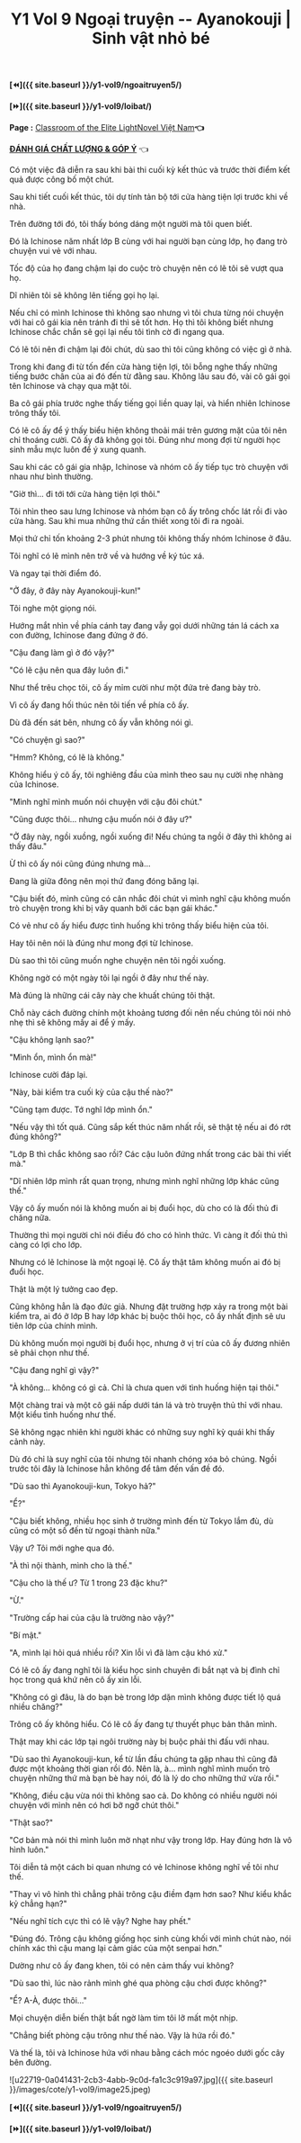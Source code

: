 ﻿---
layout: post
title: Y1 Vol 9 Ngoại truyện -- Ayanokouji | Sinh vật nhỏ bé
permalink: /y1-vol9/ngoaitruyen6/
---

**[⏪]({{ site.baseurl }}/y1-vol9/ngoaitruyen5/)**

**[⏩]({{ site.baseurl }}/y1-vol9/loibat/)**

**Page :** [Classroom of the Elite LightNovel Việt Nam](http://facebook.com/Classroom.of.the.Elite.VN)**👈**

[**ĐÁNH GIÁ CHẤT LƯỢNG & GÓP Ý**](https://bit.ly/danhgiagopy) 👈

Có một việc đã diễn ra sau khi bài thi cuối kỳ kết thúc và trước thời điểm kết quả được công bố một chút.

Sau khi tiết cuối kết thúc, tôi dự tính tản bộ tới cửa hàng tiện lợi trước khi về nhà.

Trên đường tới đó, tôi thấy bóng dáng một người mà tôi quen biết.

Đó là Ichinose năm nhất lớp B cùng với hai người bạn cùng lớp, họ đang trò chuyện vui vẻ với nhau.

Tốc độ của họ đang chậm lại do cuộc trò chuyện nên có lẽ tôi sẽ vượt qua họ.

Dĩ nhiên tôi sẽ không lên tiếng gọi họ lại.

Nếu chỉ có mình Ichinose thì không sao nhưng vì tôi chưa từng nói chuyện với hai cô gái kia nên tránh đi thì sẽ tốt hơn. Họ thì tôi không biết nhưng Ichinose chắc chắn sẽ gọi lại nếu tôi tình cờ đi ngang qua.

Có lẽ tôi nên đi chậm lại đôi chút, dù sao thì tôi cũng không có việc gì ở nhà.

Trong khi đang đi từ tốn đến cửa hàng tiện lợi, tôi bỗng nghe thấy những tiếng bước chân của ai đó đến từ đằng sau. Không lâu sau đó, vài cô gái gọi tên Ichinose và chạy qua mặt tôi.

Ba cô gái phía trước nghe thấy tiếng gọi liền quay lại, và hiển nhiên Ichinose trông thấy tôi.

Có lẽ cô ấy để ý thấy biểu hiện không thoải mái trên gương mặt của tôi nên chỉ thoáng cười. Cô ấy đã không gọi tôi. Đúng như mong đợi từ người học sinh mẫu mực luôn để ý xung quanh.

Sau khi các cô gái gia nhập, Ichinose và nhóm cô ấy tiếp tục trò chuyện với nhau như bình thường.

"Giờ thì... đi tới tới cửa hàng tiện lợi thôi."

Tôi nhìn theo sau lưng Ichinose và nhóm bạn cô ấy trông chốc lát rồi đi vào cửa hàng. Sau khi mua những thứ cần thiết xong tôi đi ra ngoài.

Mọi thứ chỉ tốn khoảng 2-3 phút nhưng tôi không thấy nhóm Ichinose ở đâu.

Tôi nghĩ có lẽ mình nên trở về và hướng về ký túc xá.

Và ngay tại thời điểm đó.

"Ở đây, ở đây này Ayanokouji-kun!"

Tôi nghe một giọng nói.

Hướng mắt nhìn về phía cánh tay đang vẫy gọi dưới những tán lá cách xa con đường, Ichinose đang đứng ở đó.

"Cậu đang làm gì ở đó vậy?"

"Có lẽ cậu nên qua đây luôn đi."

Như thể trêu chọc tôi, cô ấy mỉm cười như một đứa trẻ đang bày trò.

Vì cô ấy đang hối thúc nên tôi tiến về phía cô ấy.

Dù đã đến sát bên, nhưng cô ấy vẫn không nói gì.

"Có chuyện gì sao?"

"Hmm? Không, có lẽ là không."

Không hiểu ý cô ấy, tôi nghiêng đầu của mình theo sau nụ cười nhẹ nhàng của Ichinose.

"Mình nghĩ mình muốn nói chuyện với cậu đôi chút."

"Cũng được thôi... nhưng cậu muốn nói ở đây ư?"

"Ở đây này, ngồi xuồng, ngồi xuống đi! Nếu chúng ta ngồi ở đây thì không ai thấy đâu."

Ừ thì cô ấy nói cũng đúng nhưng mà...

Đang là giữa đông nên mọi thứ đang đóng băng lại.

"Cậu biết đó, mình cũng có cân nhắc đôi chút vì mình nghĩ cậu không muốn trò chuyện trong khi bị vây quanh bởi các bạn gái khác."

Có vẻ như cô ấy hiểu được tình huống khi trông thấy biểu hiện của tôi.

Hay tôi nên nói là đúng như mong đợi từ Ichinose.

Dù sao thì tôi cũng muốn nghe chuyện nên tôi ngồi xuống.

Không ngờ có một ngày tôi lại ngồi ở đây như thế này.

Mà đúng là những cái cây này che khuất chúng tôi thật.

Chỗ này cách đường chính một khoảng tương đối nên nếu chúng tôi nói nhỏ nhẹ thì sẽ không mấy ai để ý mấy.

"Cậu không lạnh sao?"

"Mình ổn, mình ổn mà!"

Ichinose cười đáp lại.

"Này, bài kiểm tra cuối kỳ của cậu thế nào?"

"Cũng tạm được. Tớ nghĩ lớp mình ổn."

"Nếu vậy thì tốt quá. Cũng sắp kết thúc năm nhất rồi, sẽ thật tệ nếu ai đó rớt đúng không?"

"Lớp B thì chắc không sao rồi? Các cậu luôn đứng nhất trong các bài thi viết mà."

"Dĩ nhiên lớp mình rất quan trọng, nhưng mình nghĩ những lớp khác cũng thế."

Vậy cô ấy muốn nói là không muốn ai bị đuổi học, dù cho có là đối thủ đi chăng nữa.

Thường thì mọi người chỉ nói điều đó cho có hình thức. Vì càng ít đối thủ thì càng có lợi cho lớp.

Nhưng có lẽ Ichinose là một ngoại lệ. Cô ấy thật tâm không muốn ai đó bị đuổi học.

Thật là một lý tưởng cao đẹp.

Cũng không hẳn là đạo đức giả. Nhưng đặt trường hợp xảy ra trong một bài kiểm tra, ai đó ở lớp B hay lớp khác bị buộc thôi học, cô ấy nhất định sẽ ưu tiên lớp của chính mình.

Dù không muốn mọi người bị đuổi học, nhưng ở vị trí của cô ấy đương nhiên sẽ phải chọn như thế.

"Cậu đang nghĩ gì vậy?"

"À không... không có gì cả. Chỉ là chưa quen với tình huống hiện tại thôi."

Một chàng trai và một cô gái nấp dưới tán lá và trò truyện thủ thỉ với nhau. Một kiểu tình huống như thế.

Sẽ không ngạc nhiên khi người khác có những suy nghĩ kỳ quái khi thấy cảnh này.

Dù đó chỉ là suy nghĩ của tôi nhưng tôi nhanh chóng xóa bỏ chúng. Ngồi trước tôi đây là Ichinose hẳn không để tâm đến vấn đề đó.

"Dù sao thì Ayanokouji-kun, Tokyo hả?"

"Ể?"

"Cậu biết không, nhiều học sinh ở trường mình đến từ Tokyo lắm đù, dù cũng có một số đến từ ngoại thành nữa."

Vậy ư? Tôi mới nghe qua đó.

"À thì nội thành, mình cho là thế."

"Cậu cho là thế ư? Từ 1 trong 23 đặc khu?"

"Ừ."

"Trường cấp hai của cậu là trường nào vậy?"

"Bí mật."

"A, mình lại hỏi quá nhiều rồi? Xin lỗi vì đã làm cậu khó xử."

Có lẽ cô ấy đang nghĩ tôi là kiểu học sinh chuyên đi bắt nạt và bị đình chỉ học trong quá khứ nên cô ấy xin lỗi.

"Không có gì đâu, là do bạn bè trong lớp dặn mình không được tiết lộ quá nhiều chăng?"

Trông cô ấy không hiểu. Có lẽ cô ấy đang tự thuyết phục bản thân mình.

Thật may khi các lớp tại ngôi trường này bị buộc phải thi đấu với nhau.

"Dù sao thì Ayanokouji-kun, kể từ lần đầu chúng ta gặp nhau thì cũng đã được một khoảng thời gian rồi đó. Nên là, à... mình nghĩ mình muốn trò chuyện những thứ mà bạn bè hay nói, đó là lý do cho những thứ vừa rồi."

"Không, điều cậu vừa nói thì không sao cả. Do không có nhiều người nói chuyện với mình nên có hơi bỡ ngỡ chút thôi."

"Thật sao?"

"Cơ bản mà nói thì mình luôn mờ nhạt như vậy trong lớp. Hay đúng hơn là vô hình luôn."

Tôi diễn tả một cách bi quan nhưng có vẻ Ichinose không nghĩ về tôi như thế.

"Thay vì vô hình thì chẳng phải trông cậu điềm đạm hơn sao? Như kiểu khắc kỷ chẳng hạn?"

"Nếu nghĩ tích cực thì có lẽ vậy? Nghe hay phết."

"Đúng đó. Trông cậu không giống học sinh cùng khối với mình chút nào, nói chính xác thì cậu mang lại cảm giác của một senpai hơn."

Dường như cô ấy đang khen, tôi có nên cảm thấy vui không?

"Dù sao thì, lúc nào rảnh mình ghé qua phòng cậu chơi được không?"

"Ể? A-À, được thôi..."

Mọi chuyện diễn biến thật bất ngờ làm tim tôi lỡ mất một nhịp.

"Chẳng biết phòng cậu trông như thế nào. Vậy là hứa rồi đó."

Và thế là, tôi và Ichinose hứa với nhau bằng cách móc ngoéo dưới gốc cây bên đường.

![u22719-0a041431-2cb3-4abb-9c0d-fa1c3c919a97.jpg]({{ site.baseurl }}/images/cote/y1-vol9/image25.jpeg)

**[⏪]({{ site.baseurl }}/y1-vol9/ngoaitruyen5/)**

**[⏩]({{ site.baseurl }}/y1-vol9/loibat/)**
